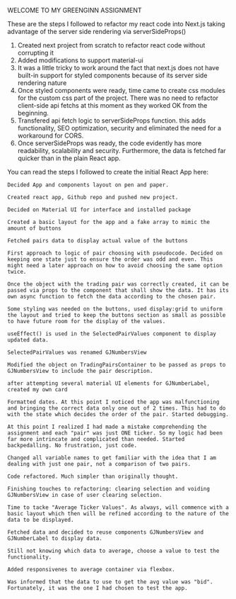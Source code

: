 WELCOME TO MY GREENGINN ASSIGNMENT

These are the steps I followed to refactor my react code into Next.js taking advantage of the server side rendering via serverSideProps()

1. Created next project from scratch to refactor react code without corrupting it
2. Added modifications to support material-ui
3. It was a little tricky to work around the fact that next.js does not have built-in support for styled components because of its server side rendering nature
4. Once styled components were ready, time came to create css modules for the custom css part of the project. There was no need to refactor client-side api fetchs at this moment as they worked OK from the beginning.
5. Transfered api fetch logic to serverSideProps function. this adds functionality, SEO optimization, security and eliminated the need for a workaround for CORS.
6. Once serverSideProps was ready, the code evidently has more readability, scalability and security. Furthermore, the data is fetched far quicker than in the plain React app.


You can read the steps I followed to create the initial React App here:


    Decided App and components layout on pen and paper.

    Created react app, Github repo and pushed new project.

    Decided on Material UI for interface and installed package

    Created a basic layout for the app and a fake array to mimic the amount of buttons

    Fetched pairs data to display actual value of the buttons

    First approach to logic of pair choosing with pseudocode. Decided on keeping one state just to ensure the order was odd and even. This might need a later approach on how to avoid choosing the same option twice.

    Once the object with the trading pair was correctly created, it can be passed via props to the component that shall show the data. It has its own async function to fetch the data according to the chosen pair.

    Some styling was needed on the buttons, used display:grid to uniform the layout and tried to keep the buttons section as small as possible to have future room for the display of the values.

    useEffect() is used in the SelectedPairValues component to display updated data.

    SelectedPairValues was renamed GJNumbersView

    Modified the object on TradingPairsContainer to be passed as props to GJNumbersView to include the pair description.

    after attempting several material UI elements for GJNumberLabel, created my own card

    Formatted dates. At this point I noticed the app was malfunctioning and bringing the correct data only one out of 2 times. This had to do with the state which decides the order of the pair. Started debugging.

    At this point I realized I had made a mistake comprehending the assignment and each "pair" was just ONE ticker. So my logic had been far more intrincate and complicated than needed. Started backpedalling. No frustration, just code.

    Changed all variable names to get familiar with the idea that I am dealing with just one pair, not a comparison of two pairs.

    Code refactored. Much simpler than originally thought.

    Finishing touches to refactoring: clearing selection and voiding GJNumbersView in case of user clearing selection.

    Time to tacke "Average Ticker Values". As always, will commence with a basic layout which then will be refined according to the nature of the data to be displayed.

    Fetched data and decided to reuse components GJNumbersView and GJNumberLabel to display data.

    Still not knowing which data to average, choose a value to test the functionality.

    Added responsivenes to average container via flexbox.

    Was informed that the data to use to get the avg value was "bid". Fortunately, it was the one I had chosen to test the app.

